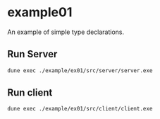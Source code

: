 # example01

An example of simple type declarations.

## Run Server

```sh
dune exec ./example/ex01/src/server/server.exe
```

## Run client

```sh
dune exec ./example/ex01/src/client/client.exe
```

